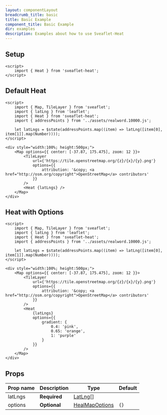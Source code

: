 ```yaml
---
layout: componentLayout
breadcrumb_title: basic
title: Basic Example
component_title: Basic Example
dir: examples
description: Examples about how to use Sveaflet-Heat
---
```


## Setup

```svelte example csr hideOutput
<script>
	import { Heat } from 'sveaflet-heat';
</script>
```

## Default Heat

```svelte example csr
<script>
	import { Map, TileLayer } from 'sveaflet';
	import { latLng } from 'leaflet';
	import { Heat } from 'sveaflet-heat';
	import { addressPoints } from '../assets/realword.10000.js';

	let latLngs = $state(addressPoints.map((item) => latLng([item[0], item[1]].map(Number))));
</script>

<div style="width:100%; height:500px;">
	<Map options={{ center: [-37.87, 175.475], zoom: 12 }}>
		<TileLayer
			url={'https://tile.openstreetmap.org/{z}/{x}/{y}.png'}
			options={{
				attribution: '&copy; <a href="http://osm.org/copyright">OpenStreetMap</a> contributors'
			}}
		/>
		<Heat {latLngs} />
	</Map>
</div>
```

## Heat with Options

```svelte example csr
<script>
	import { Map, TileLayer } from 'sveaflet';
	import { latLng } from 'leaflet';
	import { Heat } from 'sveaflet-heat';
	import { addressPoints } from '../assets/realword.10000.js';

	let latLngs = $state(addressPoints.map((item) => latLng([item[0], item[1]].map(Number))));
</script>

<div style="width:100%; height:500px;">
	<Map options={{ center: [-37.87, 175.475], zoom: 12 }}>
		<TileLayer
			url={'https://tile.openstreetmap.org/{z}/{x}/{y}.png'}
			options={{
				attribution: '&copy; <a href="http://osm.org/copyright">OpenStreetMap</a> contributors'
			}}
		/>
		<Heat
			{latLngs}
			options={{
				gradient: {
					0.4: 'pink',
					0.65: 'orange',
					1: 'purple'
				}
			}}
		/>
	</Map>
</div>
```

## Props

| Prop name | Description  | Type                                                                                   | Default |
| --------- | ------------ | -------------------------------------------------------------------------------------- | ------- |
| latLngs   | **Required** | [LatLng](https://leafletjs.com/reference.html#latlng)[]                                |         |
| options   | **Optional** | [HealMapOptions](https://github.com/Leaflet/Leaflet.heat?tab=readme-ov-file#reference) | `{}`    |
